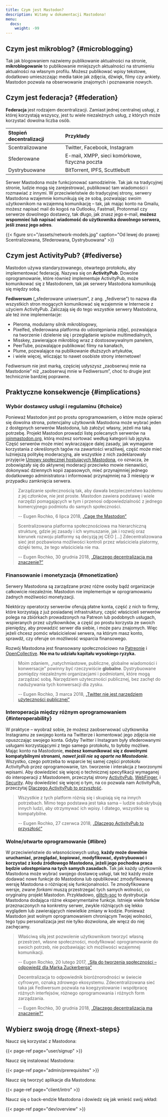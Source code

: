 ```yaml
---
title: Czym jest Mastodon?
description: Witamy w dokumentacji Mastodona!
menu:
  docs:
    weight: -99
---
```


## Czym jest mikroblog? {#microblogging}

Tak jak blogowaniem nazwiemy publikowanie aktualności na stronie, **mikroblogowanie** to publikowanie mniejszych aktualności na strumieniu aktualności na własnym profilu. Możesz publikować wpisy tekstowe, dodatkowo umieszczając media takie jak zdjęcia, dźwięk, filmy czy ankiety. Mastodon pozwala na obserwowanie znajomych i poznawanie nowych.

## Czym jest federacja? {#federation}

**Federacja** jest rodzajem decentralizacji. Zamiast jednej centralnej usługi, z której korzystają wszyscy, jest tu wiele niezależnych usług, z których może korzystać dowolna liczba osób.

| Stopień decentralizacji | Przykłady |
| :--- | :--- |
| Scentralizowane | Twitter, Facebook, Instagram |
| Sfederowane | E-mail, XMPP, sieci komórkowe, fizyczna poczta |
| Dystrybuowane | BitTorrent, IPFS, Scuttlebutt |

Serwer Mastodona może funkcjonować samodzielnie. Tak jak na tradycyjnej stronie, ludzie mogą się zarejestrować, publikować tam wiadomości i rozmawiać z innymi. W przeciwieństwie do tradycyjnej strony, serwery Mastodona wzajemnie komunikują się ze sobą, pozwalając swoim użytkownikom na wzajemną komunikację – tak, jak mając konto na Gmailu, możesz napisać mail do kogoś na Outlooku, Fastmail, Protonmail czy serwerze dowolnego dostawcy, tak długo, jak znasz jego e-mail, **możesz wspomnieć lub napisać wiadomość do użytkownika dowolnego serwera, jeśli znasz jego adres**.

{{< figure src="/assets/network-models.jpg" caption="Od lewej do prawej: Scentralizowana, Sfederowana, Dystrybuowana" >}}



## Czym jest ActivityPub? {#fediverse}

Mastodon używa standaryzowanego, otwartego protokołu, aby implementować federację. Nazywa się on **ActivityPub**. Dowolne oprogramowanie, które również implementuje ActivityPub, może komunikować się z Mastodonem, tak jak serwery Mastodona komunikują się między sobą.

**Fediwersum** („sfederowane uniwersum”, z ang. „fediverse”) to nazwa dla wszystkich stron mogących komunikować się wzajemnie w Internecie z użyciem ActivityPub. Zaliczają się do tego wszystkie serwery Mastodona, ale też inne implementacje:

* Pleroma, modularny silnik mikroblogowy,
* Pixelfed, sfederowana platforma do udostępniania zdjęć, pozwalająca na tworzenie i dzielenie się i przeglądanie wpisów multimedialnych,
* Misskey, zawierające mikroblog wraz z dostosowywalnym panelem,
* PeerTube, pozwalające publikować filmy na kanałach,
* Plume, pozwalające na publikowanie dłuższych artykułów,
* i wiele więcej, wliczając to nawet osobiste strony internetowe!

Fediwersum nie jest marką, częściej usłyszysz „zaobserwuj mnie na Mastodonie” niż „zaobserwuj mnie w Fediwersum”, choć to drugie jest technicznie bardziej poprawne.

## Praktyczne konsekwencje {#implications}

### Wybór dostawcy usługi i regulaminu {#choice}

Ponieważ Mastodon jest po prostu oprogramowaniem, o które może opierać się dowolna strona, potencjalny użytkownik Mastodona może wybrać jeden z dostępnych serwerów Mastodona, lub założyć własny, jeżeli ma taką potrzebę. Projekt Mastodon prowadzi listę polecanych serwerów na [joinmastodon.org](https://joinmastodon.org), którą możesz sortować według kategorii lub języka. Część serwerów może mieć wykraczające dalej zasady, jak wymaganie korzystania z określonych tagów na zawartości wrażliwej, część może mieć luźniejszą politykę moderacyjną, ale wszystkie z nich zadeklarowały przyjęcie [Umowy społecznej hostujących Mastodona](https://joinmastodon.org/covenant), co oznacza, że zobowiązały się do aktywnej moderacji przeciwko mowie nienawiści, dokonywać dziennych kopii zapasowych, mieć przynajmniej jednego dodatkowego administratora i informować przynajmniej na 3 miesięcy w przypadku zamknięcia serwera.

> Zarządzanie społecznością tak, aby dawała bezpieczeństwo każdemu z jej członków, nie jest proste. Mastodon zawiera podstawę i wiele narzędzi pomagających w tym i przenosi odpowiedzialność z jednego komercyjnego podmiotu do samych społeczności.
>
> -- Eugen Rochko, 6 lipca 2018, [„Cage the Mastodon”](https://blog.joinmastodon.org/2018/07/cage-the-mastodon/)

> Scentralizowana platforma społecznościowa ma hierarchiczną strukturę, gdzie jej zasady i ich wymuszanie, jak i rozwój oraz kierunek rozwoju platformy są decyzją jej CEO [...] Zdecentralizowana sieć jest pozbawiona możliwości kontroli przez właściciela platormy, dzięki temu, że tego właściciela nie ma.
>
> -- Eugen Rochko, 30 grudnia 2018, [„Dlaczego decentralizacja ma znaczenie?”](https://blog.joinmastodon.org/2018/12/why-does-decentralization-matter/)

### Finansowanie i monetyzacja {#monetization}

Serwery Mastodona są zarządzane przez różne osoby bądź organizacje całkowicie niezależnie. Mastodon nie implementuje w oprogramowaniu żadnych możliwości monetyzacji.

Niektórzy operatorzy serwerów oferują płatne konta, część z nich to firmy, które korzystają z już posiadanej infrastruktury, część właścicieli serwerów polega na zbiórkach prowadzonych na Patreon lub podobnych usługach, wspieranych przez użytkowników, a część po prostu korzysta ze swoich pieniędzy, aby prowadzić serwer dla siebie, i może paru znajomych. Więc jeżeli chcesz pomóc właścicielowi serwera, na którym masz konto, sprawdź, czy oferuje on możliwość wsparcia finansowego.

Rozwój Mastodona jest finansowany społecznościowo na [Patreonie](https://patreon.com/mastodon) i [OpenCollective](https://opencollective.com/mastodon). **Nie ma tu udziału kapitału wysokiego ryzyka.**

> Moim zdaniem, „natychmiastowe, publiczne, globalne wiadomości i konwersacje” powinny być rzeczywiście __globalne__. Dystrybuowane pomiędzy niezależnymi organizacjami i podmiotami, które mogą zarządzać sobą. Narzędziem użyteczności publicznej, bez zachęt do nadużywania tych konwersacji dla zysku.
>
> -- Eugen Rochko, 3 marca 2018, [„Twitter nie jest narzędziem użyteczności publicznej”](https://blog.joinmastodon.org/2018/03/twitter-is-not-a-public-utility/)

### Interoperacja między różnym oprogramowaniem {#interoperability}

W praktyce – wyobraź sobie, że możesz zaobserwować użytkownika Instagramu ze swojego konta na Twitterze i komentować jego zdjęcia nie opuszczając swojego konta. Gdyby Twitter i Instagram były sfederowanymi usługami korzystającymi z tego samego protokołu, to byłoby możliwe. Mając konto na Mastodonie, **możesz komunikować się z dowolnymi kompatybilnymi stronami,** _**nawet jeśli nie są oparte na Mastodonie**_. Wszystko, czego potrzeba to wsparcie tej samej części protokołu ActivityPub przez oprogramowanie, tzn. tworzenie i interakcja z tworzonymi wpisami. Aby dowiedzieć się więcej o technicznej specyfikacji wymaganej do interoperacji z Mastodonem, przeczytaj strony [ActivityPub](spec/activitypub), [WebFinger](spec/webfinger), i [Security](spec/security). Aby dowiedzieć się więcej o tym, na co pozwala nam ActivityPub, przeczytaj [Dlaczego ActivityPub to przyszłość](https://blog.joinmastodon.org/2018/06/why-activitypub-is-the-future/).

> Wszystkie z tych platform różnią się i skupiają się na innych potrzebach. Mimo tego podstawa jest taka sama – ludzie subskrybują innych ludzi, aby otrzymywać ich wpisy. I dlatego, wszystkie są kompatybilne.
>
> -- Eugen Rochko, 27 czerwca 2018, [„Dlaczego ActivityPub to przyszłość”](https://blog.joinmastodon.org/2018/06/why-activitypub-is-the-future/)

### Wolne/otwarte oprogramowanie {#libre}

W przeciwieństwie do własnościowych usług, **każdy może dowolnie uruchamiać, przeglądać, kopiować, modyfikować, dystrybuować i korzystać z kodu źródłowego Mastodona, jeżeli jego pochodna praca będzie udostępniana na tych samych zasadach.** Tak jak każdy użytkownik Mastodona może wybrać swojego dostawcę usługi, tak też każdy może dodawać nowe funkcje do Mastodona lub opublikować zmodyfikowaną wersję Mastodona o różniącej się funkcjonalności. Te zmodyfikowane wersje, zwane *forkami* muszą przestrzegać tych samych wolności, co oryginalny projekt Mastodon. Przykładowo, [glitch-soc](https://glitch-soc.github.io/docs/) to dystrybucja Mastodona dodająca różne eksperymentalne funkcje. Istnieje wiele forków przeznaczonych na konkretny serwer, zwykle różniących się lekko wyglądem lub zawierających niewielkie zmiany w kodzie. Ponieważ Mastodon jest wolnym oprogramowaniem chroniącym Twojej wolności, tego typu personalizacja jest nie tylko dozwolona, ale wręcz do niej zachęcamy.

> Właściwą siłą jest pozwolenie użytkownikom tworzyć własną przestrzeń, własne społeczności, modyfikować oprogramowanie do swoich potrzeb, nie pozbawiając ich możliwości wzajemnej komunikacji.
>
> -- Eugen Rochko, 20 lutego 2017, [„Siła do tworzenia społeczności – odpowiedź dla Marka Zuckerberga”](https://blog.joinmastodon.org/2017/02/the-power-to-build-communities/)

> Decentralizacja to odpowiednik bioróżnorodności w świecie cyfrowym, oznaką zdrowego ekosystemu. Zdecentralizowana sieć taka jak Fediwersum pozwala na koegzystowanie i współpracę różnych interfejsów, różnego oprogramowania i różnych form zarządzania.
>
> -- Eugen Rochko, 30 grudnia 2018, [„Dlaczego decentralizacja ma znaczenie?”](https://blog.joinmastodon.org/2018/12/why-does-decentralization-matter/)

## Wybierz swoją drogę {#next-steps}

Naucz się korzystać z Mastodona:

{{< page-ref page="user/signup" >}}

Naucz się instalować Mastodona:

{{< page-ref page="admin/prerequisites" >}}

Naucz się tworzyć aplikacje dla Mastodona:

{{< page-ref page="client/intro" >}}

Naucz się o back-endzie Mastodona i dowiedz się jak wnieść swój wkład:

{{< page-ref page="dev/overview" >}}



